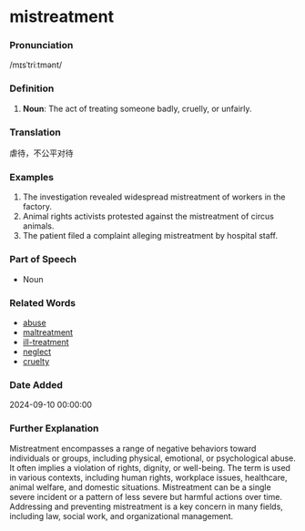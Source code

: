 # mistreatment
### Pronunciation
/mɪsˈtriːtmənt/
### Definition
1. **Noun**: The act of treating someone badly, cruelly, or unfairly.
### Translation
虐待，不公平对待
### Examples
1. The investigation revealed widespread mistreatment of workers in the factory.
2. Animal rights activists protested against the mistreatment of circus animals.
3. The patient filed a complaint alleging mistreatment by hospital staff.
### Part of Speech
- Noun
### Related Words
- [abuse](abuse.md)
- [maltreatment](maltreatment.md)
- [ill-treatment](ill-treatment.md)
- [neglect](neglect.md)
- [cruelty](cruelty.md)
### Date Added
2024-09-10 00:00:00

### Further Explanation
Mistreatment encompasses a range of negative behaviors toward individuals or groups, including physical, emotional, or psychological abuse. It often implies a violation of rights, dignity, or well-being. The term is used in various contexts, including human rights, workplace issues, healthcare, animal welfare, and domestic situations. Mistreatment can be a single severe incident or a pattern of less severe but harmful actions over time. Addressing and preventing mistreatment is a key concern in many fields, including law, social work, and organizational management.